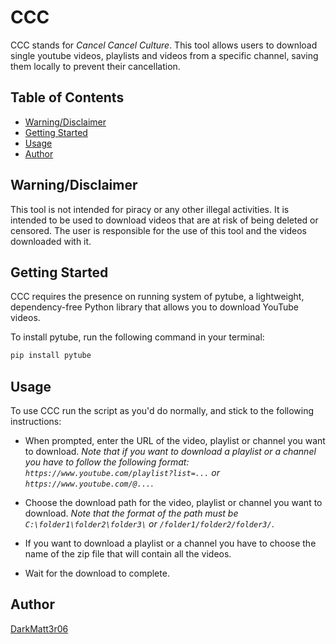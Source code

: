 # CCC
CCC stands for *Cancel Cancel Culture*. This tool allows users to download single youtube videos, playlists and videos from a specific channel, saving them locally to prevent their cancellation.



## Table of Contents

- [Warning/Disclaimer](#warningdisclaimer)
- [Getting Started](#getting-started)
- [Usage](#usage)
- [Author](#author)



## Warning/Disclaimer

This tool is not intended for piracy or any other illegal activities. It is intended to be used to download videos that are at risk of being deleted or censored. The user is responsible for the use of this tool and the videos downloaded with it.



## Getting Started

CCC requires the presence on running system of pytube, a lightweight, dependency-free Python library that allows you to download YouTube videos. 

To install pytube, run the following command in your terminal:
```bash
pip install pytube
```



## Usage

To use CCC run the script as you'd do normally, and stick to the following instructions:

- When prompted, enter the URL of the video, playlist or channel you want to download. 
    *Note that if you want to download a playlist or a channel you have to follow the following format: `https://www.youtube.com/playlist?list=...` or `https://www.youtube.com/@...`*.

- Choose the download path for the video, playlist or channel you want to download.
    *Note that the format of the path must be `C:\folder1\folder2\folder3\` or `/folder1/folder2/folder3/`*. 

- If you want to download a playlist or a channel you have to choose the name of the zip file that will contain all the videos.

- Wait for the download to complete.



## Author

[DarkMatt3r06](https://github.com/DarkMatt3r06)
